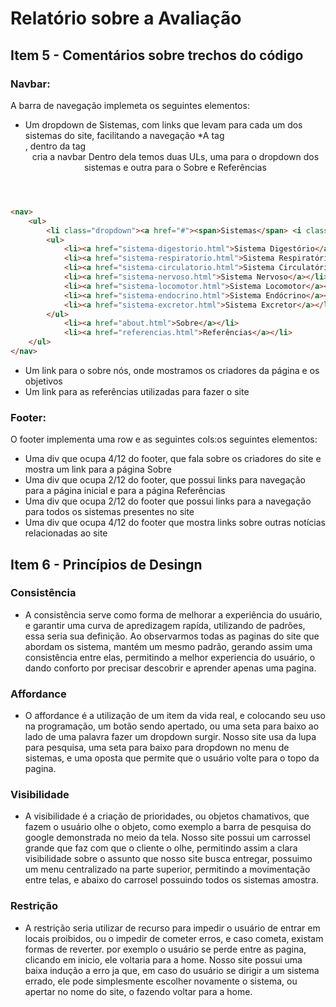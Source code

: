 # Relatório sobre a Avaliação

## Item 5 - Comentários sobre trechos do código

### Navbar:
A barra de navegação implemeta os seguintes elementos:
* Um dropdown de Sistemas, com links que levam para cada um dos sistemas do site, facilitando a navegação
  *A tag <nav>, dentro da tag <header> cria a navbar
Dentro dela temos duas ULs, uma para o dropdown dos sistemas e outra para o Sobre e Referências
~~~html
<nav>
	<ul>
		<li class="dropdown"><a href="#"><span>Sistemas</span> <i class="bi bi-chevron-down dropdown-	indicator"></a></i>
		<ul>
			<li><a href="sistema-digestorio.html">Sistema Digestório</a></li>
			<li><a href="sistema-respiratorio.html">Sistema Respiratório</a></li>
			<li><a href="sistema-circulatorio.html">Sistema Circulatório</a></li>
			<li><a href="sistema-nervoso.html">Sistema Nervoso</a></li>
			<li><a href="sistema-locomotor.html">Sistema Locomotor</a></li>
			<li><a href="sistema-endocrino.html">Sistema Endócrino</a></li>
			<li><a href="sistema-excretor.html">Sistema Excretor</a></li>
		</ul>
			<li><a href="about.html">Sobre</a></li>
			<li><a href="referencias.html">Referências</a></li>
	</ul>
</nav>
~~~
* Um link para o sobre nós, onde mostramos os criadores da página e os objetivos
* Um link para as referências utilizadas para fazer o site

### Footer:
O footer implementa uma row e as seguintes cols:os seguintes elementos:
* Uma div que ocupa 4/12 do footer, que fala sobre os criadores do site e mostra um link para a página Sobre
* Uma div que ocupa 2/12 do footer, que possui links para navegação para a página inicial e para a página Referências
* Uma div que ocupa 2/12 do footer que possui links para a navegação para todos os sistemas presentes no site
* Uma div que ocupa 4/12 do footer que mostra links sobre outras notícias relacionadas ao site

## Item 6 - Princípios de Desingn

### Consistência
* A consistência serve como forma de melhorar a experiência do usuário, e garantir uma curva de apredizagem rapída, utilizando de padrões, essa seria sua definição. Ao observarmos todas as paginas do site que abordam os sistema, mantém um mesmo padrão, gerando assim uma consistência entre elas, permitindo a melhor experiencia do usuário, o dando conforto por precisar descobrir e aprender apenas uma pagina.
### Affordance
* O affordance é a utilização de um item da vida real, e colocando seu uso na programação, um botão sendo apertado, ou uma seta para baixo ao lado de uma palavra fazer um dropdown surgir. Nosso site usa da lupa para pesquisa, uma seta para baixo para dropdown no menu de sistemas, e uma oposta que permite que o usuário volte para o topo da pagina.
### Visibilidade
* A visibilidade é a criação de prioridades, ou objetos chamativos, que fazem o usuário olhe o objeto, como exemplo a barra de pesquisa do google demonstrada no meio da tela. Nosso site possui um carrossel grande que faz com que o cliente o olhe, permitindo assim a clara visibilidade sobre o assunto que nosso site busca entregar, possuimo um menu centralizado na parte superior, permitindo a movimentação entre telas, e abaixo do carrosel possuindo todos os sistemas amostra.
### Restrição
* A restrição seria utilizar de recurso para impedir o usuário de entrar em locais proibidos, ou o impedir de cometer erros, e caso cometa, existam formas de reverter. por exemplo o usuário se perde entre as pagina, clicando em inicio, ele voltaria para a home. Nosso site possui uma baixa indução a erro ja que, em caso do usuário se dirigir a um sistema errado, ele pode simplesmente escolher novamente o sistema, ou apertar no nome do site, o fazendo voltar para a home.
